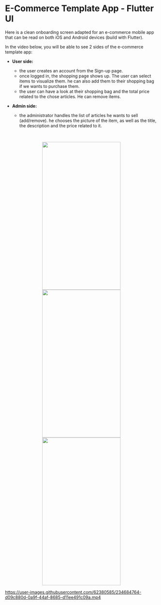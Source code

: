 # E-Commerce Template App  - Flutter UI

Here is a clean onboarding screen adapted for an e-commerce mobile app that can be read on both iOS and Android devices (build with Flutter). 

In the video below, you will be able to see 2 sides of the e-commerce template app: 
- **User side:** 
    - the user creates an account from the Sign-up page. 
    - once logged in, the shopping page shows up. The user can select items to visualize them. he can also add them to their shopping bag if we wants to purchase them.  
    - the user can have a look at their shopping bag and the total price related to the chose articles. He can remove items. 

- **Admin side:**
    - the administrator handles the list of articles he wants to sell (add/remove). he chooses the picture of the item, as well as the title, the description and the price related to it. 
    
<br />

<p align="center">
<img src="https://www.cjoint.com/doc/23_04/MDAoO0RRlL5_app-screenshot.png" height="487" width="259">
<img src="https://www.cjoint.com/doc/23_04/MDCl4lwyZAs_Screenshot-2023-04-28-at-13.55.11.png" height="487" width="259">
<img src="https://www.cjoint.com/doc/23_04/MDCl4SO2XNs_Screenshot-2023-04-28-at-13.55.38.png" height="487" width="259">

</p>

https://user-images.githubusercontent.com/62380585/234684764-d09c880d-0a9f-44af-8685-d11ee491c09a.mp4

